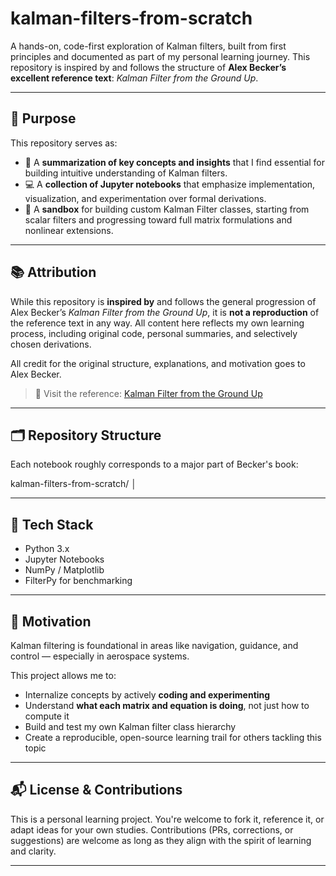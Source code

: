 # kalman-filters-from-scratch

A hands-on, code-first exploration of Kalman filters, built from first principles and documented as part of my personal learning journey. This repository is inspired by and follows the structure of **Alex Becker’s excellent reference text**: *Kalman Filter from the Ground Up*.

---

## 🚀 Purpose

This repository serves as:

- 🧠 A **summarization of key concepts and insights** that I find essential for building intuitive understanding of Kalman filters.
- 💻 A **collection of Jupyter notebooks** that emphasize implementation, visualization, and experimentation over formal derivations.
- 🧪 A **sandbox** for building custom Kalman Filter classes, starting from scalar filters and progressing toward full matrix formulations and nonlinear extensions.

---

## 📚 Attribution

While this repository is **inspired by** and follows the general progression of Alex Becker’s *Kalman Filter from the Ground Up*, it is **not a reproduction** of the reference text in any way. All content here reflects my own learning process, including original code, personal summaries, and selectively chosen derivations. 

All credit for the original structure, explanations, and motivation goes to Alex Becker.

> 📖 Visit the reference: [Kalman Filter from the Ground Up](https://www.kalmanfilter.net/default.aspx)

---

## 🗂️ Repository Structure

Each notebook roughly corresponds to a major part of Becker's book:

kalman-filters-from-scratch/
│

---

## 🔧 Tech Stack

- Python 3.x  
- Jupyter Notebooks  
- NumPy / Matplotlib  
- FilterPy for benchmarking

---

## 🧭 Motivation

Kalman filtering is foundational in areas like navigation, guidance, and control — especially in aerospace systems.

This project allows me to:
- Internalize concepts by actively **coding and experimenting**
- Understand **what each matrix and equation is doing**, not just how to compute it
- Build and test my own Kalman filter class hierarchy
- Create a reproducible, open-source learning trail for others tackling this topic

---

## 📬 License & Contributions

This is a personal learning project. You're welcome to fork it, reference it, or adapt ideas for your own studies. Contributions (PRs, corrections, or suggestions) are welcome as long as they align with the spirit of learning and clarity.

---

